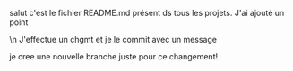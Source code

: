 salut c'est le fichier README.md présent ds tous les projets.
J'ai ajouté un point

\n J'effectue un chgmt et je le commit avec un message

je cree une nouvelle branche juste pour ce changement!
